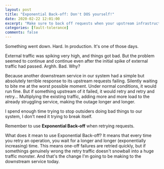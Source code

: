 ```yaml
---
layout: post
title: "Exponential Back-off: Don't DOS yourself!"
date: 2020-02-22 12:01:00
excerpt: "Make sure to back off requests when your upstream infrastructure is struggling"
categories: [fault-tolerance]
comments: false
---
```




Something went down. Hard. In production. It's one of those days.

External traffic was spiking very high, and things got bad. But the problem seemed to continue and continue even after the initial spike of external traffic had passed. Arghh. Bad. Why?

Because another downstream service in our system had a simple but absolutely terrible response to its upstream requests failing. Silently waiting to bite me at the worst possible moment. Under normal conditions, it would run fine. But if something upstream of it failed, it would retry and retry and retry... Multiplying the existing traffic, adding more and more load to the already struggling service, making the outage longer and longer.

I spend enough time trying to stop outsiders doing bad things to our system, I don't need it trying to break itself.

Remember to use **Exponential Back-off** when retrying requests.

What does it mean to use Exponential Back-off? It means that every time you retry an operation, you wait for a longer and longer (exponentially increasing) time. This means one-off failures are retried quickly, but if somethings genuinely wrong the retry traffic doesn't snowball into a huge traffic monster. And that's the change I'm going to be making to the downstream service today.
